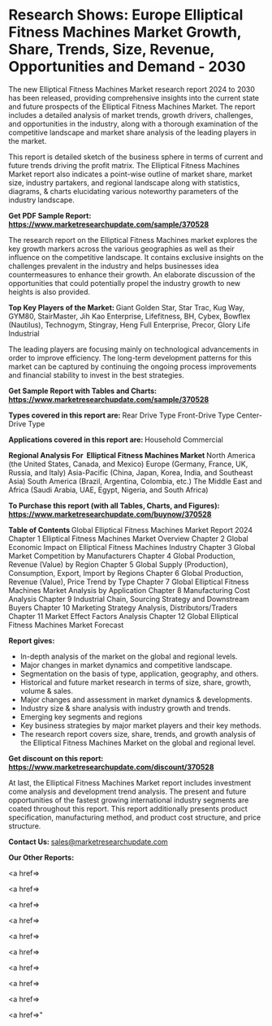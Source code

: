 # Research Shows: Europe Elliptical Fitness Machines Market Growth, Share, Trends, Size, Revenue, Opportunities and Demand - 2030

The new Elliptical Fitness Machines Market research report 2024 to 2030 has been released, providing comprehensive insights into the current state and future prospects of the Elliptical Fitness Machines Market. The report includes a detailed analysis of market trends, growth drivers, challenges, and opportunities in the industry, along with a thorough examination of the competitive landscape and market share analysis of the leading players in the market.

This report is detailed sketch of the business sphere in terms of current and future trends driving the profit matrix. The Elliptical Fitness Machines Market report also indicates a point-wise outline of market share, market size, industry partakers, and regional landscape along with statistics, diagrams, &amp; charts elucidating various noteworthy parameters of the industry landscape.

<strong><b>Get PDF Sample Report: <a href=https://www.marketresearchupdate.com/sample/370528>https://www.marketresearchupdate.com/sample/370528</a></b></strong>

The research report on the Elliptical Fitness Machines market explores the key growth markers across the various geographies as well as their influence on the competitive landscape. It contains exclusive insights on the challenges prevalent in the industry and helps businesses idea countermeasures to enhance their growth. An elaborate discussion of the opportunities that could potentially propel the industry growth to new heights is also provided.

<strong><b>Top Key Players of the Market:
</b></strong>Giant Golden Star, Star Trac, Kug Way, GYM80, StairMaster, Jih Kao Enterprise, Lifefitness, BH, Cybex, Bowflex (Nautilus), Technogym, Stingray, Heng Full Enterprise, Precor, Glory Life Industrial<strong><b>
</b></strong>

The leading players are focusing mainly on technological advancements in order to improve efficiency. The long-term development patterns for this market can be captured by continuing the ongoing process improvements and financial stability to invest in the best strategies.

<strong><b>Get Sample Report with Tables and Charts: <a href=https://www.marketresearchupdate.com/sample/370528>https://www.marketresearchupdate.com/sample/370528</a></b></strong>

<strong><b>Types covered in this report are:
</b></strong>Rear Drive Type
Front-Drive Type
Center-Drive Type<strong><b>
</b></strong>

<strong><b>Applications covered in this report are:
</b></strong>Household
Commercial<strong><b>
</b></strong>

<strong><b>Regional Analysis For  Elliptical Fitness Machines Market</b></strong><strong><b>
</b></strong>North America (the United States, Canada, and Mexico)
Europe (Germany, France, UK, Russia, and Italy)
Asia-Pacific (China, Japan, Korea, India, and Southeast Asia)
South America (Brazil, Argentina, Colombia, etc.)
The Middle East and Africa (Saudi Arabia, UAE, Egypt, Nigeria, and South Africa)

<strong><b>To Purchase this report (with all Tables, Charts, and Figures): <a href=https://www.marketresearchupdate.com/buynow/370528>https://www.marketresearchupdate.com/buynow/370528</a></b></strong>

<strong><b>Table of Contents</b></strong><strong><b>
</b></strong>Global Elliptical Fitness Machines Market Report 2024
Chapter 1 Elliptical Fitness Machines Market Overview
Chapter 2 Global Economic Impact on Elliptical Fitness Machines Industry
Chapter 3 Global Market Competition by Manufacturers
Chapter 4 Global Production, Revenue (Value) by Region
Chapter 5 Global Supply (Production), Consumption, Export, Import by Regions
Chapter 6 Global Production, Revenue (Value), Price Trend by Type
Chapter 7 Global Elliptical Fitness Machines Market Analysis by Application
Chapter 8 Manufacturing Cost Analysis
Chapter 9 Industrial Chain, Sourcing Strategy and Downstream Buyers
Chapter 10 Marketing Strategy Analysis, Distributors/Traders
Chapter 11 Market Effect Factors Analysis
Chapter 12 Global Elliptical Fitness Machines Market Forecast

<strong><b>Report gives:</b></strong>

- In-depth analysis of the market on the global and regional levels.
- Major changes in market dynamics and competitive landscape.
- Segmentation on the basis of type, application, geography, and others.
- Historical and future market research in terms of size, share, growth, volume &amp; sales.
- Major changes and assessment in market dynamics &amp; developments.
- Industry size &amp; share analysis with industry growth and trends.
- Emerging key segments and regions
- Key business strategies by major market players and their key methods.
- The research report covers size, share, trends, and growth analysis of the Elliptical Fitness Machines Market on the global and regional level.

<strong><b>Get discount on this report: <a href=https://www.marketresearchupdate.com/discount/370528>https://www.marketresearchupdate.com/discount/370528</a></b></strong>

At last, the Elliptical Fitness Machines Market report includes investment come analysis and development trend analysis. The present and future opportunities of the fastest growing international industry segments are coated throughout this report. This report additionally presents product specification, manufacturing method, and product cost structure, and price structure.

<strong><b>Contact Us:
</b></strong>sales@marketresearchupdate.com

<strong>Our Other Reports:</strong>

<a href=></a>

<a href=></a>

<a href=></a>

<a href=></a>

<a href=></a>

<a href=></a>

<a href=></a>

<a href=></a>

<a href=></a>

<a href=></a>"
